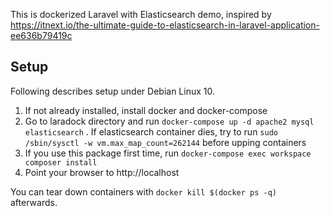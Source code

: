 This is dockerized Laravel with Elasticsearch demo, inspired by https://itnext.io/the-ultimate-guide-to-elasticsearch-in-laravel-application-ee636b79419c

## Setup

Following describes setup under Debian Linux 10.

1. If not already installed, install docker and docker-compose
1. Go to laradock directory and run ```docker-compose up -d apache2 mysql elasticsearch``` . If elasticsearch container dies, try to run ```sudo /sbin/sysctl -w vm.max_map_count=262144``` before upping containers
1. If you use this package first time, run ```docker-compose exec workspace composer install```
1. Point your browser to http://localhost

You can tear down containers with ```docker kill $(docker ps -q)``` afterwards.
